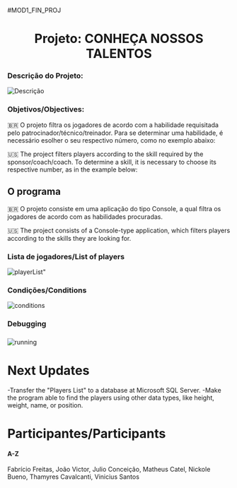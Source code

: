 #MOD1_FIN_PROJ

<h1 align="center"> Projeto: CONHEÇA NOSSOS TALENTOS </h1>


<div align="titulo" align="left">
  <h3>Descrição do Projeto:</h3>
</div>
 
<diV class="description">
  <img align="center" alt="Descrição" src="https://cdn.discordapp.com/attachments/966117479455809540/966129287482736660/Apresentacao_slide_1.png" widht:200px     height:150px> 
 </div>
  
<div class="titulo">
  <h3>Objetivos/Objectives:</h3>
  
   
<p>🇧🇷 O projeto filtra os jogadores de acordo com a habilidade requisitada pelo patrocinador/técnico/treinador. Para se determinar uma habilidade, é necessário esolher o seu respectivo número, como no exemplo abaixo:</p>
  
<p>🇺🇸 The project filters players according to the skill required by the sponsor/coach/coach. To determine a skill, it is necessary to choose its respective number, as in the example below:</p> 
</div>

  <div class="title">
  <h2>O programa</h2>
  <p>🇧🇷 O projeto consiste em uma aplicação do tipo Console, a qual filtra os jogadores de acordo com as habilidades procuradas.</p>
  <p>🇺🇸 The project consists of a Console-type application, which filters players according to the skills they are looking for.</p>
  </div>
  
  <div class="players" align="left">
  <h3>Lista de jogadores/List of players</h3>
  </div>
  <img align="center" alt=playerList" src="https://cdn.discordapp.com/attachments/966117479455809540/966139686168977418/unknown.png"> 
  
  
  <div class="title"  align="left">
  <h3>Condições/Conditions</h3>
  </div>
  <img align="center" alt="conditions" src="https://cdn.discordapp.com/attachments/966117479455809540/966134466537979944/unknown.png"> 
  
                                                                                                                                     
  <div class="title"  align="left">
  <h3>Debugging<h3>
  </div>
  <img align="center" alt="running" src="https://cdn.discordapp.com/attachments/966117479455809540/966136724570927144/Hnet-image.gif">
  
  <h1>Next Updates</h1>
  <p>
  -Transfer the "Players List" to a database at Microsoft SQL Server.
  -Make the program able to find the players using other data types, like height, weight, name, or position.
  </p>  
  

  <h1>Participantes/Participants</h1><h4>A-Z</h4>
  <p>Fabrício Freitas, João Victor, Julio Conceição, Matheus Catel, Nickole Bueno, Thamyres Cavalcanti, Vinicius Santos</p>


